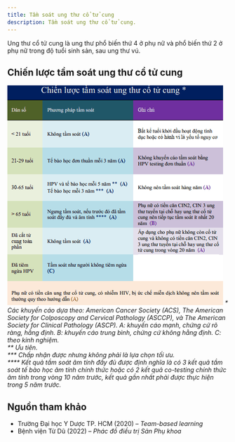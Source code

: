 ```yaml
---
title: Tầm soát ung thư cổ tử cung
description: Tầm soát ung thư cổ tử cung.
---
```


Ung thư cổ tử cung là ung thư phổ biến thứ 4 ở phụ nữ và phổ biến thứ 2 ở phụ nữ trong độ tuổi sinh sản, sau ung thư vú.

## Chiến lược tầm soát ung thư cổ tử cung

![Chiến lược tầm soát ung thư cổ tử cung](../../../../assets/phu-khoa/tam-soat-ung-thu-co-tu-cung/chien-luoc-tam-soat-ung-thu-co-tu-cung.png)
_\* Các khuyến cáo dựa theo: American Cancer Society (ACS), The American Society for Colposcopy and Cervical Pathology (ASCCP), và The American Society for Clinical Pathology (ASCP). A: khuyến cáo mạnh, chứng cứ rõ ràng, hằng định. B: khuyến cáo trung bình, chứng cứ không hằng định. C: theo kinh nghiệm.<br>** Ưu tiên.<br>\*** Chấp nhận được nhưng không phải là lựa chọn tối ưu.<br>\*\*\*\* Kết quả tầm soát âm tính đầy đủ được định nghĩa là có 3 kết quả tầm soát tế bào học âm tính chính thức hoặc có 2 kết quả co-testing chính thức âm tính trong vòng 10 năm trước, kết quả gần nhất phải được thực hiện trong 5 năm trước._

## Nguồn tham khảo

- Trường Đại học Y Dược TP. HCM (2020) – _Team-based learning_
- Bệnh viện Từ Dũ (2022) – _Phác đồ điều trị Sản Phụ khoa_
